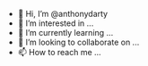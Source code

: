 - 👋 Hi, I’m @anthonydarty
- 👀 I’m interested in ...
- 🌱 I’m currently learning ...
- 💞️ I’m looking to collaborate on ...
- 📫 How to reach me ...

<!---
anthonydarty/anthonydarty is a ✨ special ✨ repository because its `README.md` (this file) appears on your GitHub profile.
You can click the Preview link to take a look at your changes.
--->
